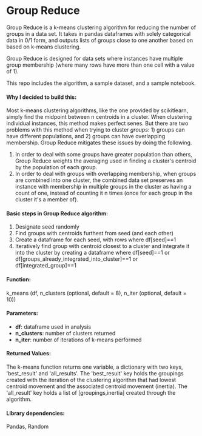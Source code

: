 <h1> Group Reduce</h1>
<p>Group Reduce is a k-means clustering algorithm for reducing the number of groups in a data set. It takes in pandas dataframes with solely categorical data in 0/1 form, and outputs lists of groups close to one another based on based on k-means clustering.</p>

<p>Group Reduce is designed for data sets where instances have multiple group membership (where many rows have more than one cell with a value of 1).</p>

<p>This repo includes the algorithm, a sample dataset, and a sample notebook.</p>

<h4>Why I decided to build this:</h4>
<p>Most k-means clustering algorithms, like the one provided by scikitlearn, simply find the midpoint between n centroids in a cluster. When clustering individual instances, this method makes perfect senes. But there are two problems with this method when trying to cluster <i>groups</i>: 1) groups can have different populations, and 2) groups can have overlapping membership. Group Reduce mitigates these issues by doing the following.</p>
<ol>
<li>In order to deal with some groups have greater population than others, Group Reduce weights the averaging used in finding a cluster's centroid by the population of each group.</li>
<li>In order to deal with groups with overlapping membership, when groups are combined into one cluster, the combined data set preserves an instance with membership in multiple groups in the cluster as having a count of one, instead of counting it n times (once for each group in the cluster it's a member of).</li>
</ol>

<h4>Basic steps in Group Reduce algorithm:</h4>
<ol>
<li>Designate seed randomly</li>
<li>Find groups with centroids furthest from seed (and each other)</li>
<li>Create a dataframe for each seed, with rows where df[seed]==1</li>
<li>Iteratively find group with centroid closest to a cluster and integrate it into the cluster by creating a dataframe where df[seed]==1 or df[groups_already_integrated_into_cluster]==1 or df[integrated_group]==1</li>
</ol>

<h4>Function:</h4>
<p>k_means (df, n_clusters (optional, default = 8), n_iter (optional, default = 10))</p>

<h4>Parameters:</h4>
<ul>
<li><strong>df</strong>: dataframe used in analysis</li>
<li><strong>n_clusters</strong>: number of clusters returned</li>
<li><strong>n_iter</strong>: number of iterations of k-means performed</li>
</ul>

<h4>Returned Values:</h4>
<p>The k-means function returns one variable, a dictionary with two keys, 'best_result' and 'all_results'. The 'best_result' key holds the groupings created with the iteration of the clustering algorithm that had lowest centroid movement and the associated centroid movement (inertia). The 'all_result' key holds a list of [groupings,inertia] created through the algorithm.</p>

<h4>Library dependencies:</h4>
<p>Pandas, Random</p>

